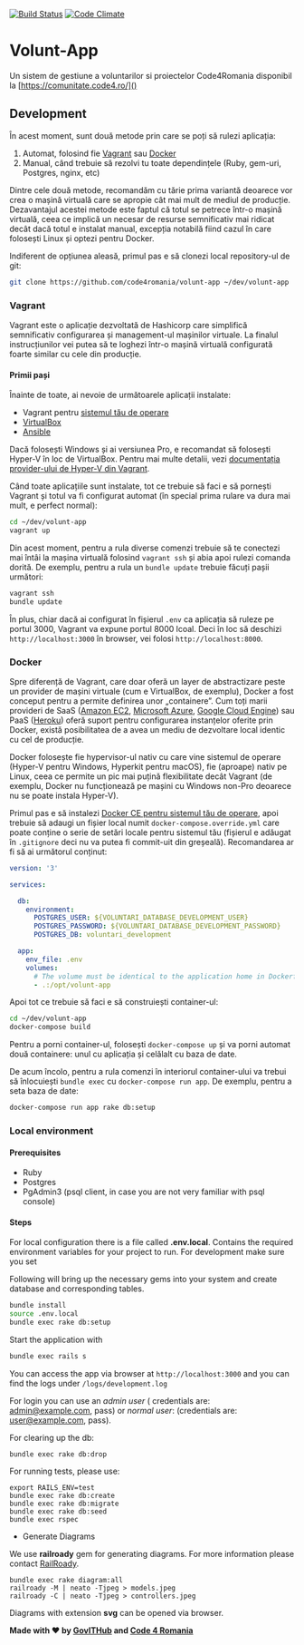 [![Build Status](https://travis-ci.org/code4romania/volunt-app.svg?branch=master)](https://travis-ci.org/code4romania/volunt-app)
[![Code Climate](https://codeclimate.com/github/code4romania/volunt-app/badges/gpa.svg)](https://codeclimate.com/github/code4romania/volunt-app)

# Volunt-App

Un sistem de gestiune a voluntarilor si proiectelor Code4Romania disponibil la 
[https://comunitate.code4.ro/]()


## Development

În acest moment, sunt două metode prin care se poți să rulezi aplicația:

1. Automat, folosind fie [Vagrant][vagrant] sau [Docker][docker]
2. Manual, când trebuie să rezolvi tu toate dependințele (Ruby, gem-uri, 
   Postgres, nginx, etc)

[vagrant]: https://www.vagrantup.com/
[docker]: https://www.docker.com/

Dintre cele două metode, recomandăm cu tărie prima variantă deoarece vor crea o
mașină virtuală care se apropie cât mai mult de mediul de producție. Dezavantajul
acestei metode este faptul că totul se petrece într-o mașină virtuală, ceea ce
implică un necesar de resurse semnificativ mai ridicat decât dacă totul e
instalat manual, excepția notabilă fiind cazul în care folosești Linux și optezi
pentru Docker.

Indiferent de opțiunea aleasă, primul pas e să clonezi local repository-ul de
git:

```bash
git clone https://github.com/code4romania/volunt-app ~/dev/volunt-app
```

### Vagrant

Vagrant este o aplicație dezvoltată de Hashicorp care simplifică semnificativ
configurarea și management-ul mașinilor virtuale. La finalul instrucțiunilor vei
putea să te loghezi într-o mașină virtuală configurată foarte similar cu cele
din producție.

#### Primii pași

Înainte de toate, ai nevoie de următoarele aplicații instalate:

* Vagrant pentru [sistemul tău de operare](https://www.vagrantup.com/downloads.html)
* [VirtualBox](https://www.virtualbox.org/wiki/Downloads) 
* [Ansible](https://www.ansible.com/)

Dacă folosești Windows și ai versiunea Pro, e recomandat să folosești Hyper-V în
loc de VirtualBox. Pentru mai multe detalii, vezi 
[documentația provider-ului de Hyper-V din Vagrant][hyperv].

[hyperv]: https://www.vagrantup.com/docs/hyperv/

Când toate aplicațiile sunt instalate, tot ce trebuie să faci e să pornești
Vagrant și totul va fi configurat automat (în special prima rulare va dura mai
mult, e perfect normal):

```bash
cd ~/dev/volunt-app
vagrant up
```

Din acest moment, pentru a rula diverse comenzi trebuie să te conectezi mai
întâi la mașina virtuală folosind `vagrant ssh` și abia apoi rulezi comanda
dorită. De exemplu, pentru a rula un `bundle update` trebuie făcuți pașii
următori:

```bash
vagrant ssh
bundle update
```

În plus, chiar dacă ai configurat în fișierul `.env` ca aplicația să ruleze pe
portul 3000, Vagrant va expune portul 8000 lcoal. Deci în loc să deschizi
`http://localhost:3000` în browser, vei folosi `http://localhost:8000`.

### Docker

Spre diferență de Vagrant, care doar oferă un layer de abstractizare peste
un provider de mașini virtuale (cum e VirtualBox, de exemplu), Docker a fost 
conceput pentru a permite definirea unor „containere”. Cum toți marii provideri
de SaaS ([Amazon EC2][aws], [Microsoft Azure][azure], 
[Google Cloud Engine][google-ce]) sau PaaS ([Heroku][heroku]) oferă suport
pentru configurarea instanțelor oferite prin Docker, există posibilitatea de a
avea un mediu de dezvoltare local identic cu cel de producție.

[aws]: https://aws.amazon.com/ecs/
[azure]: https://azure.microsoft.com/en-us/services/container-service/
[google-ce]: https://cloud.google.com/compute/docs/instance-groups/deploying-docker-containers
[heroku]: https://devcenter.heroku.com/articles/container-registry-and-runtime

Docker folosește fie hypervisor-ul nativ cu care vine sistemul de operare 
(Hyper-V pentru Windows, Hyperkit pentru macOS), fie (aproape) nativ pe Linux,
ceea ce permite un pic mai puțină flexibilitate decât Vagrant (de exemplu, 
Docker nu funcționează pe mașini cu Windows non-Pro deoarece nu se poate instala
Hyper-V).

Primul pas e să instalezi [Docker CE pentru sistemul tău de operare][docker-ce],
apoi trebuie să adaugi un fișier local numit `docker-compose.override.yml` care
poate conține o serie de setări locale pentru sistemul tău (fișierul e adăugat
în `.gitignore` deci nu va putea fi commit-uit din greșeală). Recomandarea ar fi
să ai următorul conținut:

```yaml
version: '3'

services:

  db:
    environment:
      POSTGRES_USER: ${VOLUNTARI_DATABASE_DEVELOPMENT_USER}
      POSTGRES_PASSWORD: ${VOLUNTARI_DATABASE_DEVELOPMENT_PASSWORD}
      POSTGRES_DB: voluntari_development

  app:
    env_file: .env
    volumes:
      # The volume must be identical to the application home in Dockerfile
      - .:/opt/volunt-app
```

Apoi tot ce trebuie să faci e să construiești container-ul:

```bash
cd ~/dev/volunt-app
docker-compose build
```

[docker-ce]: https://store.docker.com/search?offering=community&type=edition

Pentru a porni container-ul, folosești `docker-compose up` și va porni automat
două containere: unul cu aplicația și celălalt cu baza de date.

De acum încolo, pentru a rula comenzi în interiorul container-ului va trebui să
înlocuiești `bundle exec` cu `docker-compose run app`. De exemplu, pentru a seta
baza de date:

```bash
docker-compose run app rake db:setup
```


### Local environment 

#### Prerequisites

* Ruby 
* Postgres
* PgAdmin3 (psql client, in case you are not very familiar with psql console)

#### Steps

For local configuration there is a file called  **.env.local**. Contains the required environment
variables for your project to run. For development make sure you set

Following will bring up the necessary gems into your system and create database and
corresponding tables. 

```bash 
bundle install
source .env.local
bundle exec rake db:setup
```

Start the application with 

```bash 
bundle exec rails s
```
 You can access the app via browser at `http://localhost:3000` and you can find the logs under
  `/logs/development.log`
  
  For login you can use an *admin user* ( credentials are: admin@example.com, pass) or
  *normal user*: (credentials are: user@example.com, pass).  

For clearing up the db:

```
bundle exec rake db:drop
```

For running tests, please use:

```
export RAILS_ENV=test
bundle exec rake db:create
bundle exec rake db:migrate
bundle exec rake db:seed
bundle exec rspec
```

* Generate Diagrams

We use **railroady** gem for generating diagrams. For more information please 
contact [RailRoady](https://github.com/preston/railroady).


```
bundle exec rake diagram:all
railroady -M | neato -Tjpeg > models.jpeg
railroady -C | neato -Tjpeg > controllers.jpeg

```

Diagrams with extension **svg** can be opened via browser.

**Made with :heart: by [GovITHub](http://ithub.gov.ro) and [Code 4 Romania](https://code4.ro)**